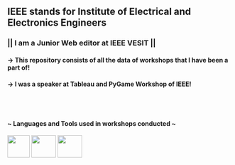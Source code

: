 
<h2> IEEE stands for Institute of Electrical and Electronics Engineers</h2>
<h3>|| I am a Junior Web editor at IEEE VESIT || </h3>



<h4>-> This repository consists of all the data of workshops that I have been a part of!</h4>
<h4>-> I was a speaker at Tableau and PyGame Workshop of IEEE!</h4>
<br>
<br>
<h4>~ Languages and Tools used in workshops conducted ~</h4>

<a href="https://www.python.org/"><img src="https://upload.wikimedia.org/wikipedia/commons/thumb/c/c3/Python-logo-notext.svg/1200px-Python-logo-notext.svg.png" width="50" height="50"></a>
<a href="https://www.tableau.com/"><img src="https://logos-world.net/wp-content/uploads/2021/10/Tableau-Emblem.png" width="55" height="50"></a>
<a><img src="https://logodix.com/logo/2058857.png" width="55" height="50"></a>




